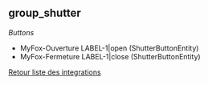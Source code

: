 ## group_shutter

*Buttons*
- MyFox-Ouverture LABEL-1|open (ShutterButtonEntity)
- MyFox-Fermeture LABEL-1|close (ShutterButtonEntity)


[Retour liste des integrations](../integration.md)
